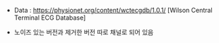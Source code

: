 - Data : https://physionet.org/content/wctecgdb/1.0.1/ [Wilson Central Terminal ECG Database]

- 노이즈 있는 버전과 제거한 버전 따로 채널로 되어 있음
